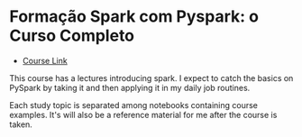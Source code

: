 # Formação Spark com Pyspark: o Curso Completo

* [Course Link](https://www.udemy.com/course/spark-curso-completo/)

This course has a lectures introducing spark. I expect to catch the basics on PySpark
by taking it and then applying it in my daily job routines.

Each study topic is separated among notebooks containing course examples. It's will also
be a reference material for me after the course is taken.